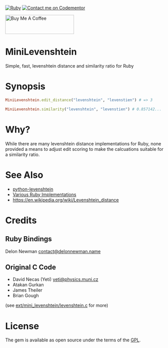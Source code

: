 [![Ruby](https://github.com/delonnewman/mini-levenshtein/actions/workflows/ruby.yml/badge.svg)](https://github.com/delonnewman/mini-levenshtein/actions/workflows/ruby.yml)
[![Contact me on Codementor](https://www.codementor.io/m-badges/delonnewman/book-session.svg)](https://www.codementor.io/@delonnewman?refer=badge)

<a href="https://www.buymeacoffee.com/delonnewman" target="_blank"><img src="https://cdn.buymeacoffee.com/buttons/v2/default-yellow.png" alt="Buy Me A Coffee" style="height: 60px !important;width: 217px !important;" ></a>

# MiniLevenshtein

Simple, fast, levenshtein distance and similarity ratio for Ruby

# Synopsis

```ruby
MiniLevenshtein.edit_distance("levenshtein", "levenstien") # => 3

MiniLevenshtein.similarity("levenshtein", "levenstien") # 0.857142...
```

# Why?

While there are many levenshtein distance implementations for Ruby, none provided a means to adjust edit scoring to make the calcuations suitable for a similarity ratio.

# See Also

- [python-levenshtein](https://github.com/ztane/python-Levenshtein)
- [Various Ruby Implementations](https://rubygems.org/search?query=levenshtein)
- https://en.wikipedia.org/wiki/Levenshtein_distance

# Credits

## Ruby Bindings

Delon Newman <contact@delonnewman.name>

## Original C Code

- David Necas (Yeti) <yeti@physics.muni.cz>
- Atakan Gurkan
- James Theiler
- Brian Gough

(see [ext/mini_levenshtein/levenshtein.c](https://github.com/delonnewman/mini-levenshtein/blob/master/ext/mini_levenshtein/levenshtein.c) for more)

# License

The gem is available as open source under the terms of the [GPL](https://opensource.org/licenses/GPL-2.0).
